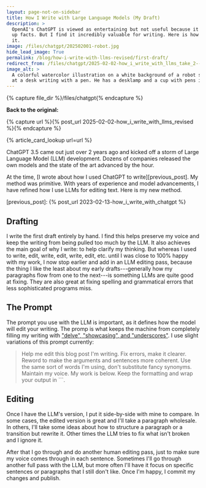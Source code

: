 ```yaml
---
layout: page-not-on-sidebar
title: How I Write with Large Language Models (My Draft)
description: >
  OpenAI's ChatGPT is viewed as entertaining but not useful because it makes
  up facts. But I find it incredibly valuable for writing. Here is how I use
  it.
image: /files/chatgpt/202502001-robot.jpg
hide_lead_image: True
permalink: /blog/how-i-write-with-llms-revised/first-draft/
redirect_from: /files/chatgpt/2025-02-02-how_i_write_with_llms_take_2--first/
image_alt: >
  A colorful watercolor illustration on a white background of a robot sitting
  at a desk writing with a pen. He has a desklamp and a cup with pens in it.
---
```


{% capture file_dir %}/files/chatgpt{% endcapture %}

**Back to the original:**

{% capture url %}{% post_url 2025-02-02-how_i_write_with_llms_revised %}{% endcapture %}
<div class="card-grid">
  {% article_card_lookup url=url %}
</div>

ChatGPT 3.5 came out just over 2 years ago and kicked off a storm of Large
Language Model (LLM) development. Dozens of companies released the own models
and the state of the art advanced by the hour.

At the time, [I wrote about how I used ChatGPT to write][previous_post]. My
method was primitive. With years of experience and model advancements, I have
refined how I use LLMs for editing text. Here is my new method.

[previous_post]: {% post_url 2023-02-13-how_i_write_with_chatgpt %}

## Drafting

I write the first draft entirely by hand. I find this helps preserve my voice
and keep the writing from being pulled too much by the LLM. It also achieves
the main goal of why I write: to help clarify my thinking. But whereas I used
to write, edit, write, edit, write, edit, etc. until I was close to 100% happy
with my work, I now stop earlier and add in an LLM editing pass, because the
thing I like the least about my early drafts---generally how my paragraphs
flow from one to the next---is something LLMs are quite good at fixing. They
are also great at fixing spelling and grammatical errors that less
sophisticated programs miss.

## The Prompt

The prompt you use with the LLM is important, as it defines how the model will
edit your writing. The promp is what keeps the machine from completely filling
my writing with ["delve", "showcasing", and "underscores"][ars]. I use slight
variations of this prompt currently:

> Help me edit this blog post I'm writing. Fix errors, make it clearer. Reword
> to make the arguments and sentences more coherent. Use the same sort of
> words I'm using, don't substitute fancy synonyms. Maintain my voice. My work
> is below. Keep the formatting and wrap your output in \`\`\`.

[ars]: https://arstechnica.com/ai/2024/07/the-telltale-words-that-could-identify-generative-ai-text/

## Editing

Once I have the LLM's version, I put it side-by-side with mine to compare. In
some cases, the edited version is great and I'll take a paragraph wholesale.
In others, I'll take some ideas about how to structure a paragraph or a
transition but rewrite it. Other times the LLM tries to fix what isn't broken
and I ignore it.

After that I go through and do another human editing pass, just to make sure
my voice comes through in each sentence. Sometimes I'll go through another
full pass with the LLM, but more often I'll have it focus on specific
sentences or paragraphs that I still don't like. Once I'm happy, I commit my
changes and publish.


